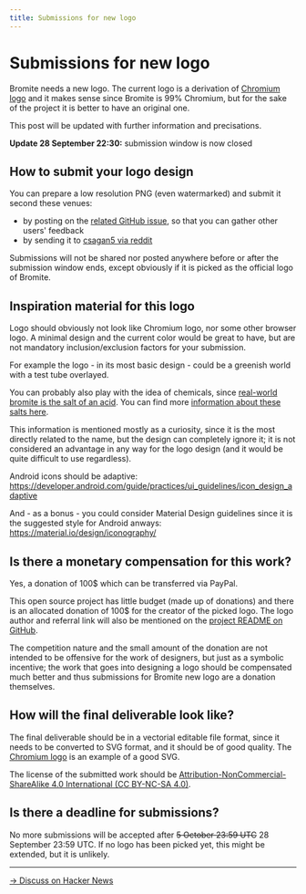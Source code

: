 ```yaml
---
title: Submissions for new logo
---
```

# Submissions for new logo

Bromite needs a new logo. The current logo is a derivation of [Chromium logo](https://commons.wikimedia.org/wiki/File:Chromium_11_Logo.svg) and it makes sense since Bromite is 99% Chromium, but for the sake of the project it is better to have an original one.

This post will be updated with further information and precisations.

**Update 28 September 22:30:** submission window is now closed

## How to submit your logo design

You can prepare a low resolution PNG (even watermarked) and submit it second these venues:
* by posting on the [related GitHub issue](https://github.com/bromite/bromite/issues/120), so that you can gather other users' feedback
* by sending it to [csagan5 via reddit](https://www.reddit.com/user/csagan5)

Submissions will not be shared nor posted anywhere before or after the submission window ends, except obviously if it is picked as the official logo of Bromite.

## Inspiration material for this logo

Logo should obviously not look like Chromium logo, nor some other browser logo. A minimal design and the current color would be great to have, but are not mandatory inclusion/exclusion factors for your submission.

For example the logo - in its most basic design - could be a greenish world with a test tube overlayed.

You can probably also play with the idea of chemicals, since [real-world bromite is the salt of an acid](https://en.wikipedia.org/wiki/Bromous_acid). You can find more [information about these salts here](https://books.google.com/books?id=yZ786vEild0C&lpg=PA91&dq=bromite&pg=PA91#v=onepage&q=bromite&f=false).

This information is mentioned mostly as a curiosity, since it is the most directly related to the name, but the design can completely ignore it; it is not considered an advantage in any way for the logo design (and it would be quite difficult to use regardless).

Android icons should be adaptive: https://developer.android.com/guide/practices/ui_guidelines/icon_design_adaptive

And - as a bonus - you could consider Material Design guidelines since it is the suggested style for Android anways: https://material.io/design/iconography/

## Is there a monetary compensation for this work?

Yes, a donation of 100$ which can be transferred via PayPal.

This open source project has little budget (made up of donations) and there is an allocated donation of 100$ for the creator of the picked logo.
The logo author and referral link will also be mentioned on the [project README on GitHub](https://github.com/bromite/bromite/blob/master/README.md).

The competition nature and the small amount of the donation are not intended to be offensive for the work of designers, but just as a symbolic incentive; the work that goes into designing a logo should be compensated much better and thus submissions for Bromite new logo are a donation themselves.

## How will the final deliverable look like?

The final deliverable should be in a vectorial editable file format, since it needs to be converted to SVG format, and it should be of good quality. The [Chromium logo](https://commons.wikimedia.org/wiki/File:Chromium_11_Logo.svg) is an example of a good SVG.

The license of the submitted work should be [Attribution-NonCommercial-ShareAlike 4.0 International (CC BY-NC-SA 4.0)](https://creativecommons.org/licenses/by-nc-sa/4.0/).

## Is there a deadline for submissions?

No more submissions will be accepted after ~~5 October 23:59 UTC~~ 28 September 23:59 UTC. If no logo has been picked yet, this might be extended, but it is unlikely.

---
[&rarr; Discuss on Hacker News](https://news.ycombinator.com/item?id=17920365)
